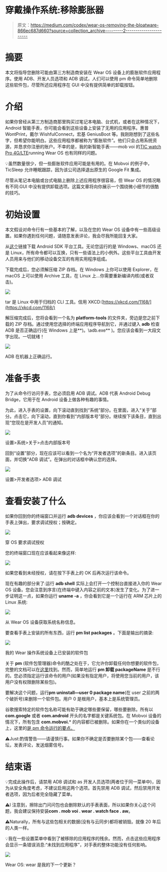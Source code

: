 # 穿戴操作系统:移除膨胀器

> 原文：<https://medium.com/codex/wear-os-removing-the-bloatware-866ec687d660?source=collection_archive---------2----------------------->

# 摘要

本文将指导您删除可能由第三方制造商安装在 Wear OS 设备上的膨胀软件应用程序。使用 ADB、开发人员选项和 ADB 调试，人们可以使用 pm 命令简单地删除这些软件包，尽管所述应用程序在 GUI 中没有提供简单的卸载按钮。

# 介绍

如果你曾经从第三方制造商那里购买过笔记本电脑、台式机，或者在这种情况下，Android 智能手表，你可能会看到这些设备上安装了无用的应用程序。惠普 WontPrint，戴尔 WishfulConnect，宏基 GeniusBoot 等。我刚刚想到了这些名字，但希望你能明白。这些应用程序都被称为“膨胀软件”。他们只会占用系统资源，并恳求你注册<companyname>的账户。不幸的是，我的新智能手表——mob voi 的[TIC watch Pro 4G/LTE](https://www.mobvoi.com/us/pages/ticwatchpro4g)running Wear OS 也有同样的问题。</companyname>

💡虽然数量很少，但一些膨胀软件应用可能是有用的。在 Mobvoi 的例子中，TicSleep 允许睡眠跟踪，因为该公司选择退出原生的 Google Fit 集成。

尽管从笔记本电脑或台式电脑上删除上述应用程序很容易，但 Wear OS 的情况略有不同:GUI 中没有提供卸载选项。这篇文章将向你展示一个围绕微小细节的很酷的技巧。

# 初始设置

本文假设对命令行有一些基本的了解，以及在您的 Wear OS 设备中有一些高级设置。如果你遇到任何问题，请随意发表评论，我会尽我所能回复大家。

从[这个](https://developer.android.com/studio/releases/platform-tools)链接下载 Android SDK 平台工具。无论您运行的是 Windows、macOS 还是 Linux，所有命令都可以互换，只有一些语法上的小例外。这些平台工具由开发人员用来与他们的移动设备交互的有用实用程序组成。

下载完成后，您必须解压缩 ZIP 存档。在 Windows 上你可以使用 Explorer，在 macOS 上可以使用 Archive 工具，在 Linux 上…你需要重新编译内核(或者双击)。

![](img/11e6b4c72ffe273e6347533060d0e280.png)

tar 是 Linux 中用于归档的 CLI 工具。信用 XKCD:[https://xkcd.com/1168/](https://xkcd.com/1168/)

解压缩完成后，您将会看到一个名为 **platform-tools** 的文件夹，旁边是您之前下载的 ZIP 存档。通过使用您选择的终端应用程序导航到它，并通过键入 **adb** 检查 ADB 是否正确运行(在 Windows 上是**)。\adb.exe** )。您应该会看到一大段文字出现。一切就绪！

![](img/6cb0cce6281cd091932874374aaedc8d.png)

ADB 在机器上正确运行。

# 准备手表

为了从命令行访问手表，您必须启用 ADB 调试。ADB 代表 Android Debug Bridge，它用于在 Android 设备上做各种有趣的事情。

为此，进入手表的设置，向下滚动直到找到“系统”部分。在里面，进入“关于”部分。点击它，向下滚动，直到你看到“内部版本号”部分。继续按下该条目，直到出现“您现在是开发人员”的通知。

![](img/2e284c9bf51b297c813305d481e6dcae.png)

设置>系统>关于>点击内部版本号

回到“设置”部分，现在应该可以看到一个名为“开发者选项”的新条目。进入该页面，并切换“ADB 调试”。在弹出的对话框中确认您的选择。

![](img/4e1ed5d936168ae121adf344c8ed8470.png)

设置>开发者选项> ADB 调试

# 查看安装了什么

如果你回到你的终端窗口并运行 **adb devices** ，你应该会看到一个对话框在你的手表上弹出，要求调试授权；按确定。

![](img/0a4bd515b4d244de7e429e94a7525d71.png)

穿 OS 要求调试授权

您的终端窗口现在应该看起来像这样:

![](img/bec4fe618b896d7f7e0aa00082e063e0.png)

如果您看到未经授权，请在按下手表上的 OK 后再次运行该命令。

现在有趣的部分来了:运行 **adb shell** 实际上会打开一个控制台直接进入你的 Wear OS 设备。您会注意到序言(在终端中键入内容之前的文本)发生了变化。为了进一步证明这一点，如果你运行 **uname -a** ，你会看到它是一个运行在 ARM 芯片上的 Linux 系统:

![](img/070229204d84a933ec51fa94947df1d4.png)

从 Wear OS 设备获取系统名称信息。

要查看手表上安装的所有东西，运行 **pm list packages** 。下面是输出的摘录:

![](img/56b52cf47ad2e55ac8090489f1a3e0fe.png)

我的 Wear 操作系统设备上已安装的软件包

关于 **pm** (软件包管理器)命令的酷之处在于，它允许你卸载任何你想要的软件包，完整的文档可以在[这里](https://developer.android.com/studio/command-line/adb#pm)找到。然而，简单地运行 **pm 卸载 packageName** 是不行的。您必须指定运行该命令的用户(如果没有指定用户，将使用您当前的用户，该用户没有权限删除某些包)。

要解决这个问题，运行**pm uninstall—user 0 package name**(在 user 之前的两个破折号)来删除一个软件包。用户 0 是根用户，基本上是系统管理员。

谷歌搜索特定的软件包名称可能有助于确定哪些要保留，哪些要删除。所有以 **com.google** 或者 **com.android** 开头的名字都是关键系统包。在 Mobvoi 设备的情况下，所有包含 **com.mobvoi.*** 的内容都已被删除。如果你在一个类似的设备上，这里的[是 pm 命令运行的要点。](https://gist.github.com/ivanempire/33eca0935d6dfbb0e495be61e4654b38)

⚠️Just:酌情警告——请谨慎行事。如果你不确定是否要删除某个包——查看论坛，发表评论，发送烟雾信号。

# 结束语

💡完成此操作后，请禁用 ADB 调试和 as 开发人员选项(两者位于同一菜单中)，因为从安全角度考虑，不建议启用这两个选项。首先禁用 ADB 调试，然后禁用开发者选项，因为后者完全隐藏了菜单。

⚠️I 注意到，擦除出门问问包也会删除默认的手表表面，所以如果你关心这个问题，我会建议保持安装**com . mob voi . wear . watch face . aw**。

⚠️Naturally，所有与这些包相关的数据(没有与云同步)都将被销毁。就像 20 年后的人类一样。

💡我在一些设置菜单中看到了被移除的应用程序的残余。然而，点击这些应用程序会显示一条错误消息:“未找到应用程序”，对手表的整体功能没有任何影响。

![](img/4b8f7f92eb63c495a177ca987740d4fb.png)

Wear OS: wear 是我的下一个更新？